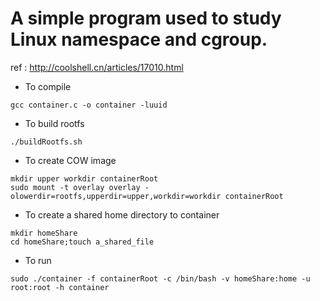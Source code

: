# A simple program used to study Linux namespace and cgroup.
ref : http://coolshell.cn/articles/17010.html

* To compile
~~~
gcc container.c -o container -luuid
~~~

* To build rootfs
~~~
./buildRootfs.sh
~~~

* To create COW image
~~~
mkdir upper workdir containerRoot
sudo mount -t overlay overlay -olowerdir=rootfs,upperdir=upper,workdir=workdir containerRoot
~~~

* To create a shared home directory to container
~~~
mkdir homeShare
cd homeShare;touch a_shared_file
~~~

* To run
~~~
sudo ./container -f containerRoot -c /bin/bash -v homeShare:home -u root:root -h container
~~~
